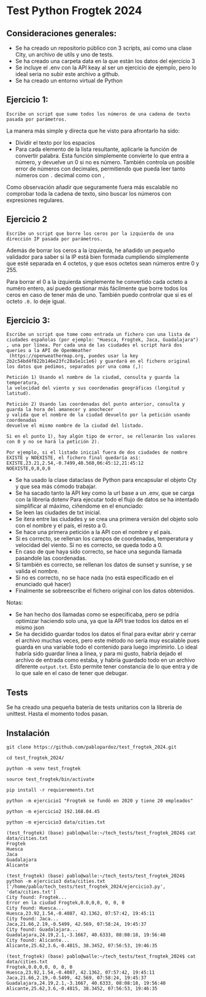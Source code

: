 # Test Python Frogtek 2024

## Consideraciones generales:
- Se ha creado un repositorio público con 3 scripts, así como una clase City, un archivo de utils y uno de tests.
- Se ha creado una carpeta data en la que están los datos del ejercicio 3
- Se incluye el .env con la API keay al ser un ejercicio de ejemplo, pero lo ideal seria no subir este archivo a github.
- Se ha creado un entorno virtual de Python

## Ejercicio 1:
```
Escribe un script que sume todos los números de una cadena de texto pasada por parámetros.
```
La manera más simple y  directa que he visto para afrontarlo ha sido:
- Dividir el texto por los espacios
- Para cada elemento de la lista resultante, aplicarle la función de convertir palabra. Esta función símplemente convierte lo que entra a número, y devuelve un 0 si no es número.
También controla un posible error de números con decimales, permitiendo que pueda leer tanto números con `.` decimal como con `,`

Como observación añadir que seguramente fuera más escalable no comprobar toda la cadena de texto, sino buscar los números con expresiones regulares.


## Ejercicio 2
```
Escribe un script que borre los ceros por la izquierda de una dirección IP pasada por parámetros.
```
Además de borrar los ceros a la izquierda, he añadido un pequeño validador para saber si la IP está bien formada cumpliendo símplemente que esté separada en 4 octetos, y que esos octetos sean números entre 0 y 255.

Para borrar el 0 a la izquierda simplemente he convertido cada octeto a numéro entero, así puedo gestionar más fácilmente que borre todos los ceros en caso de tener más de uno.
También puedo controlar que si es el octeto `.0.` lo deje igual.


## Ejercicio 3:
```
Escribe un script que tome como entrada un fichero con una lista de ciudades españolas (por ejemplo: "Huesca, Frogtek, Jaca, Guadalajara")
, una por línea. Por cada una de las ciudades el script hará dos queries a la API de OpenWeather
 (https://openweathermap.org, puedes usar la key 2b2c54bd4f822b146e23fc28a5e1c1e6) y guardará en el fichero original los datos que pedimos, separados por una coma (,):

Petición 1) Usando el nombre de la ciudad, consulta y guarda la temperatura,
la velocidad del viento y sus coordenadas geográficas (longitud y latitud).

Petición 2) Usando las coordenadas del punto anterior, consulta y guarda la hora del amanecer y anochecer
y valida que el nombre de la ciudad devuelto por la petición usando coordenadas
devuelve el mismo nombre de la ciudad del listado.

Si en el punto 1), hay algún tipo de error, se rellenarán los valores con 0 y no se hará la petición 2).

Por ejemplo, si el listado inicial fuera de dos ciudades de nombre EXISTE y NOEXISTE, el fichero final quedaría así:
EXISTE,23.21,2.54,-0.7499,40.560,06:45:12,21:45:12
NOEXISTE,0,0,0,0
```

- Se ha usado la clase dataclass de Python para encapsular el objeto Cty y que sea más cómodo trabajar.
- Se ha sacado tanto la API key como la url base a un .env, que se carga con la librería dotenv
Para ejecutar todo el flujo de datos se ha intentado simplificar al máximo, ciñendome en el enunciado:
- Se leen las ciudades de txt inicial.
- Se itera entre las ciudades y se crea una primera versión del objeto solo con el nombre y el país, el resto a 0.
- Se hace una primera petición a la API con el nombre y el país.
- Si es correcto, se rellenan los campos de coordenadas, temperatura y velocidad del viento. Si no es correcto, se queda todo a 0.
- En caso de que haya sido correcto, se hace una segunda llamada pasandole las coordenadas.
- Si también es correcto, se rellenan los datos de sunset y sunrise, y se valida el nombre.
- Si no es correcto, no  se hace nada (no está especificado en el enunciado qué hacer)
- Finalmente se sobreescribe el fichero original con los datos obtenidos.

Notas:
- Se han hecho dos llamadas como se especificaba, pero se pdría optimizar haciendo solo una, ya que la API trae todos los datos en el mismo json
- Se ha decidido guardar todos los datos el final para evitar abrir y cerrar el archivo muchas veces, pero este método no sería muy escalable pues guarda en una variable todo el contenido para luego imprimirlo. Lo ideal habría sido guardar linea a linea, y para mi gusto, habría dejado el archivo de entrada como estaba, y habría guardado todo en un archivo diferente `output.txt`. Esto permite tener constancia de lo que entra y de lo que sale en el caso de tener que debugar.

## Tests
Se ha creado una pequeña batería de tests unitarios con la librería de unittest. Hasta el momento todos pasan.


## Instalación
`git clone https://github.com/pablopardoz/test_frogtek_2024.git`

`cd test_frogtek_2024/`

`python -m venv test_frogtek`

`source test_frogtek/bin/activate`

`pip install -r requierements.txt `

`python -m ejercicio1 "Frogtek se fundó en 2020 y tiene 20 empleados"`

`python -m ejercicio2 192.168.04.45`

`python -m ejercicio3 data/cities.txt `

```
(test_frogtek) (base) pablo@walle:~/tech_tests/test_frogtek_2024$ cat data/cities.txt 
Frogtek
Huesca
Jaca
Guadalajara
Alicante
```
```
(test_frogtek) (base) pablo@walle:~/tech_tests/test_frogtek_2024$ python -m ejercicio3 data/cities.txt 
['/home/pablo/tech_tests/test_frogtek_2024/ejercicio3.py', 'data/cities.txt']
City found: Frogtek...
Error en la ciudad Frogtek,0.0,0,0, 0, 0, 0
City found: Huesca...
Huesca,23.92,1.54,-0.4087, 42.1362, 07:57:42, 19:45:11
City found: Jaca...
Jaca,21.66,2.19,-0.5499, 42.569, 07:58:24, 19:45:37
City found: Guadalajara...
Guadalajara,24.19,2.1,-3.1667, 40.6333, 08:08:18, 19:56:40
City found: Alicante...
Alicante,25.62,3.6,-0.4815, 38.3452, 07:56:53, 19:46:35
```
```
(test_frogtek) (base) pablo@walle:~/tech_tests/test_frogtek_2024$ cat data/cities.txt 
Frogtek,0.0,0,0, 0, 0, 0
Huesca,23.92,1.54,-0.4087, 42.1362, 07:57:42, 19:45:11
Jaca,21.66,2.19,-0.5499, 42.569, 07:58:24, 19:45:37
Guadalajara,24.19,2.1,-3.1667, 40.6333, 08:08:18, 19:56:40
Alicante,25.62,3.6,-0.4815, 38.3452, 07:56:53, 19:46:35

```